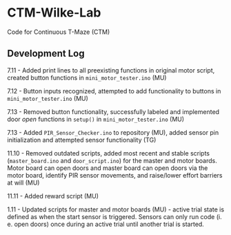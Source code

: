 # CTM-Wilke-Lab
Code for Continuous T-Maze (CTM)

## Development Log
7.11 - Added print lines to all preexisting functions in original motor script, created button functions in `mini_motor_tester.ino` (MU)

7.12 - Button inputs recognized, attempted to add functionality to buttons in `mini_motor_tester.ino` (MU)

7.13 - Removed button functionality, successfully labeled and implemented door *open* functions in `setup()` in `mini_motor_tester.ino` (MU)

7.13 - Added `PIR_Sensor_Checker.ino` to repository (MU), added sensor pin initialization and attempted sensor functionality (TG)

11.10 - Removed outdated scripts, added most recent and stable scripts (`master_board.ino` and `door_script.ino`) for the master and motor boards. Motor board can open doors and master board can open doors via the motor board, identify PIR sensor movements, and raise/lower effort barriers at will (MU)

11.11 - Added reward script (MU)

1.11 - Updated scripts for master and motor boards (MU) - active trial state is defined as when the start sensor is triggered. Sensors can only run code (i. e. open doors) once during an active trial until another trial is started.

